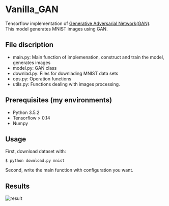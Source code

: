 # Vanilla_GAN
Tensorflow implementation of [Generative Adversarial Network(GAN)](https://arxiv.org/abs/1406.2661). <br/>
This model generates MNIST images using GAN. 

## File discription
- main.py: Main function of implemenation, construct and train the model, generates images
- model.py: GAN class
- downlad.py: Files for downlading MNIST data sets
- ops.py: Operation functions
- utils.py: Functions dealing with images processing.
## Prerequisites (my environments)
- Python 3.5.2
- Tensorflow > 0.14
- Numpy

## Usage
First, download dataset with:

    $ python download.py mnist

Second, write the main function with configuration you want.

## Results

![result](assets/Result.gif)
